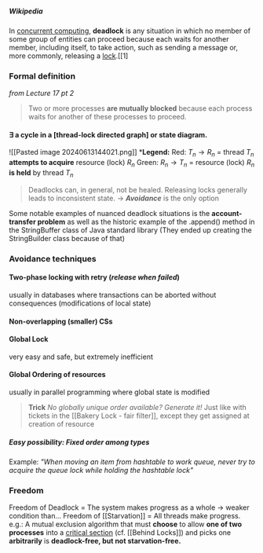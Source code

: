 ##### Wikipedia
In [concurrent computing](https://en.wikipedia.org/wiki/Concurrent_computing "Concurrent computing"), **deadlock** is any situation in which no member of some group of entities can proceed because each waits for another member, including itself, to take action, such as sending a message or, more commonly, releasing a [lock](https://en.wikipedia.org/wiki/Lock_(computer_science) "Lock (computer science)").[[1]
### Formal definition
*from Lecture 17 pt 2*
> Two or more processes **are mutually blocked** because each process waits for another of these processes to proceed.
#### $\exists$ a cycle in a [thread-lock directed graph] or state diagram.
![[Pasted image 20240613144021.png]]
***Legend:**
 Red: $T_n \rightarrow R_n$ = thread $T_n$ **attempts to acquire** resource (lock) $R_n$
Green: $R_n \rightarrow T_n$ = resource (lock) $R_n$ **is held** by thread $T_n$

> Deadlocks can, in general, not be healed. Releasing locks generally leads to inconsistent state.
> -> ***Avoidance*** is the only option

Some notable examples of nuanced deadlock situations is the **account-transfer problem** as well as the historic example of the .append() method in the StringBuffer class of Java standard library (They ended up creating the StringBuilder class because of that)
### Avoidance techniques 
#### Two-phase locking with retry (*release when failed*)
usually in databases where transactions can be aborted without consequences (modifications of local state)
#### Non-overlapping (smaller) CSs
#### Global Lock
very easy and safe, but extremely inefficient
#### Global Ordering of resources
usually in parallel programming where global state is modified
>**Trick**
> *No globally unique order available? Generate it!*
> Just like with tickets in the [[Bakery Lock - fair filter]], except they get assigned at creation of resource
##### Easy possibility: Fixed order among types
Example: *"When moving an item from hashtable to work queue, never try to acquire the queue lock while holding the hashtable lock"*
### Freedom
Freedom of Deadlock = The system makes progress as a whole
-> weaker condition than...
Freedom of [[Starvation]] = All threads make progress. 
e.g.: A mutual exclusion algorithm that must **choose** to allow **one of two processes** into a [critical section](https://en.wikipedia.org/wiki/Critical_section "Critical section") (cf. [[Behind Locks]]) and picks one **arbitrarily** is **deadlock-free, but not starvation-free.**

